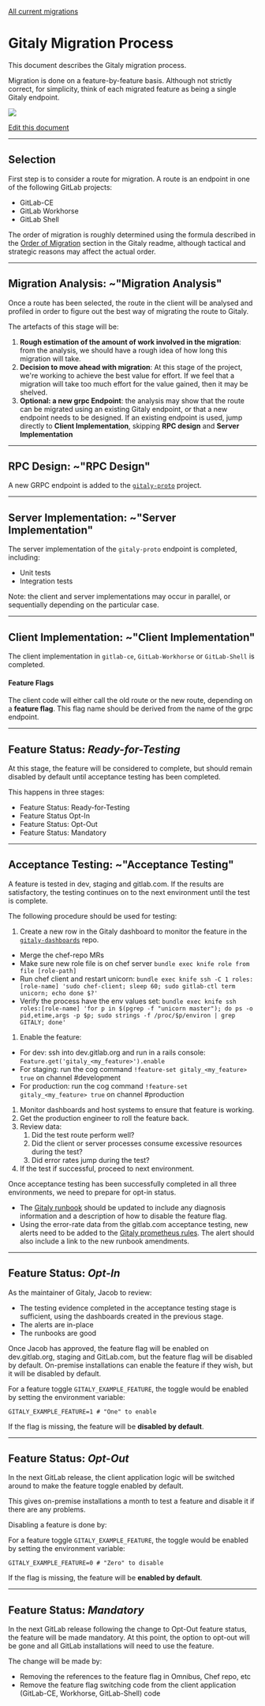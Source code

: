 [All current migrations](https://gitlab.com/gitlab-org/gitaly/issues?label_name%5B%5D=Migration&scope=all&state=all)

# Gitaly Migration Process

This document describes the Gitaly migration process.

Migration is done on a feature-by-feature basis. Although not strictly correct, for simplicity, think of each migrated feature as being a single Gitaly endpoint.

![](https://docs.google.com/drawings/d/1wPwweMnEUPgffsdmoVmHwho5wzKtj61ll_Q90N9eZc8/pub?w=756&h=720)

[Edit this document](https://docs.google.com/drawings/d/1wPwweMnEUPgffsdmoVmHwho5wzKtj61ll_Q90N9eZc8/edit)

---------------------------------------------------------------------

## Selection

First step is to consider a route for migration. A route is an endpoint in one of the following GitLab projects:

* GitLab-CE
* GitLab Workhorse
* GitLab Shell

The order of migration is roughly determined using the formula described in the [Order of Migration](../README.md#order-of-migration) section in the Gitaly readme, although tactical and strategic reasons may affect the actual order.

---------------------------------------------------------------------

## Migration Analysis: ~"Migration Analysis"  

Once a route has been selected, the route in the client will be analysed and profiled in order to figure out the best way of migrating the route to Gitaly.

The artefacts of this stage will be:

1. **Rough estimation of the amount of work involved in the migration**: from the analysis, we should have a rough idea of how long this migration will take.
1. **Decision to move ahead with migration**: At this stage of the project, we're working to achieve the best value for effort. If we feel that a migration will take too much effort for the value gained, then it may be shelved.
1. **Optional: a new grpc Endpoint**: the analysis may show that the route can be migrated using an existing Gitaly endpoint, or that a new endpoint needs to be designed. If an existing endpoint is used, jump directly to **Client Implementation**, skipping **RPC design** and **Server Implementation**

---------------------------------------------------------------------

## RPC Design: ~"RPC Design"

A new GRPC endpoint is added to the [`gitaly-proto`](https://gitlab.com/gitlab-org/gitaly-proto) project.

---------------------------------------------------------------------

## Server Implementation: ~"Server Implementation"

The server implementation of the `gitaly-proto` endpoint is completed, including:
* Unit tests
* Integration tests

Note: the client and server implementations may occur in parallel, or sequentially
depending on the particular case.

---------------------------------------------------------------------

## Client Implementation: ~"Client Implementation"

The client implementation in `gitlab-ce`, `GitLab-Workhorse` or `GitLab-Shell` is completed.



#### Feature Flags

The client code will either call the old route or the new route, depending on a **feature flag**. This flag name should be derived from the name of the grpc endpoint.

---------------------------------------------------------------------

## Feature Status: *Ready-for-Testing*

At this stage, the feature will be considered to complete, but should remain
disabled by default until acceptance testing has been completed.

This happens in three stages:
* Feature Status: Ready-for-Testing
* Feature Status Opt-In
* Feature Status: Opt-Out
* Feature Status: Mandatory

---------------------------------------------------------------------

## Acceptance Testing: ~"Acceptance Testing"

A feature is tested in dev, staging and gitlab.com. If the results are satisfactory, the testing continues on to the next environment until the test is complete.

The following procedure should be used for testing:

1. Create a new row in the Gitaly dashboard to monitor the feature in the [`gitaly-dashboards`](https://gitlab.com/gitlab-org/gitaly-dashboards) repo.
  - Merge the chef-repo MRs
  - Make sure new role file is on chef server `bundle exec knife role from file [role-path]`
  - Run chef client and restart unicorn: `bundle exec knife ssh -C 1 roles:[role-name] 'sudo chef-client; sleep 60; sudo gitlab-ctl term unicorn; echo done $?'`
  - Verify the process have the env values set: `bundle exec knife ssh roles:[role-name] 'for p in $(pgrep -f "unicorn master"); do ps -o pid,etime,args -p $p; sudo strings -f /proc/$p/environ | grep GITALY; done'`
1. Enable the feature:
  - For dev: ssh into dev.gitlab.org and run in a rails console: `Feature.get('gitaly_<my_feature>').enable`
  - For staging: run the cog command `!feature-set gitaly_<my_feature> true` on channel #development
  - For production: run the cog command `!feature-set gitaly_<my_feature> true` on channel #production
1. Monitor dashboards and host systems to ensure that feature is working.
1. Get the production engineer to roll the feature back.
1. Review data:
    1. Did the test route perform well?
    1. Did the client or server processes consume excessive resources during the test?
    1. Did error rates jump during the test?
1. If the test if successful, proceed to next environment.

Once acceptance testing has been successfully completed in all three environments, we need to prepare for opt-in status.

* The [Gitaly runbook](https://gitlab.com/gitlab-com/runbooks/blob/master/troubleshooting/gitaly-error-rate.md) should be updated to include any diagnosis information and a description of how to disable the feature flag.
* Using the error-rate data from the gitlab.com acceptance testing, new alerts need to be added to the [Gitaly prometheus rules](https://gitlab.com/gitlab-com/runbooks/blob/master/alerts/gitaly.rules). The alert should also include a link to the new runbook amendments.

---------------------------------------------------------------------

## Feature Status: *Opt-In*

As the maintainer of Gitaly, Jacob to review:

* The testing evidence completed in the acceptance testing stage is sufficient, using the dashboards created in the previous stage.
* The alerts are in-place
* The runbooks are good

Once Jacob has approved, the feature flag will be enabled on dev.gitlab.org, staging and GitLab.com, but the feature flag will be disabled by default. On-premise installations can enable the feature if they wish, but it will be disabled by default.

For a feature toggle `GITALY_EXAMPLE_FEATURE`, the toggle would be enabled by setting the environment variable:  

```shell
GITALY_EXAMPLE_FEATURE=1 # "One" to enable
```

If the flag is missing, the feature will be **disabled by default**.

---------------------------------------------------------------------

## Feature Status: *Opt-Out*

In the next GitLab release, the client application logic will be switched around to make the feature toggle enabled by default.

This gives on-premise installations a month to test a feature and disable it if there are any problems.

Disabling a feature is done by:

For a feature toggle `GITALY_EXAMPLE_FEATURE`, the toggle would be enabled by setting the environment variable:  

```shell
GITALY_EXAMPLE_FEATURE=0 # "Zero" to disable
```

If the flag is missing, the feature will be **enabled by default**.

---------------------------------------------------------------------

## Feature Status: *Mandatory*

In the next GitLab release following the change to Opt-Out feature status, the feature will be made mandatory. At this point, the option to opt-out will be gone and all GitLab installations will need to use the feature.

The change will be made by:

* Removing the references to the feature flag in Omnibus, Chef repo, etc
* Remove the feature flag switching code from the client application (GitLab-CE, Workhorse, GitLab-Shell) code
